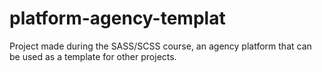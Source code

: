 # platform-agency-templat 

Project made during the SASS/SCSS course, an agency platform that can be used as a template for other projects.

